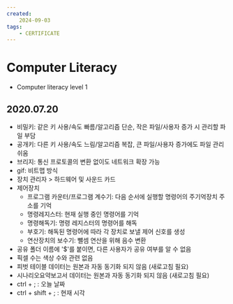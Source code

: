 ```yaml
---
created:
    2024-09-03
tags:
    - CERTIFICATE
---
```


<link rel="stylesheet" href="../Assets/style.css" />

# Computer Literacy

- Computer literacy level 1

## 2020.07.20

- 비밀키: 같은 키 사용/속도 빠름/알고리즘 단순, 작은 파일/사용자 증가 시 관리할 파일 부담
- 공개키: 다른 키 사용/속도 느림/알고리즘 복잡, 큰 파일/사용자 증가에도 파일 관리 쉬움
- 브리지: 통신 프로토콜의 변환 없이도 네트워크 확장 가능
- gif: 비트맵 방식
- 장치 관리자 > 하드웨어 및 사운드 카드
- 제어장치
    + 프로그램 카운터/프로그램 계수기: 다음 순서에 실행할 명령어의 주기억장치 주소를 기억
    + 명령레지스터: 현재 실행 중인 명령어를 기억
    + 명령해독기: 명령 레지스터의 명령어를 해독
    + 부호기: 해독된 명령어에 따라 각 장치로 보낼 제어 신호를 생성
    + 연산장치의 보수기: 뺄셈 연산을 위해 음수 변환
- 공유 폴더 이름에 '$'를 붙이면, 다른 사용자가 공유 여부를 알 수 없음
- 픽셀 수는 색상 수와 관련 없음
- 피벗 테이블 데이터는 원본과 자동 동기화 되지 않음 (새로고침 필요)
- 시나리오요약보고서 데이터는 원본과 자동 동기화 되지 않음 (새로고침 필요)
- ctrl + ; : 오늘 날짜
- ctrl + shift + ; : 현재 시각
